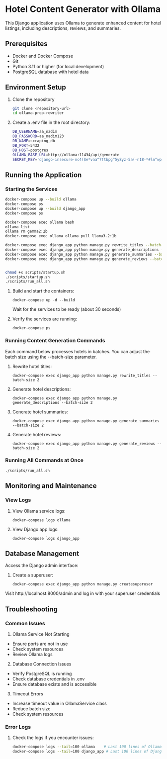 # Hotel Content Generator with Ollama

This Django application uses Ollama to generate enhanced content for hotel listings, including descriptions, reviews, and summaries.

## Prerequisites
- Docker and Docker Compose
- Git
- Python 3.11 or higher (for local development)
- PostgreSQL database with hotel data

## Environment Setup
1. Clone the repository
    ```bash
    git clone <repository-url>
    cd ollama-prop-rewriter
    ```

2. Create a .env file in the root directory:
    ```bash
    DB_USERNAME=aa_nadim
    DB_PASSWORD=aa_nadim123
    DB_NAME=scraping_db
    DB_PORT=5432
    DB_HOST=postgres
    OLLAMA_BASE_URL=http://ollama:11434/api/generate
    SECRET_KEY='django-insecure-nc4($e*vaa^7ftbpg^5y8yz-5a(-n18-*#ln^wpbtw5a0-@e5('
    ```

## Running the Application

### Starting the Services

```bash
docker-compose up --build ollama
docker-compose ps
docker-compose up --build django_app
docker-compose ps

docker-compose exec ollama bash 
ollama list 
ollama rm gemma2:2b                                            
docker-compose exec ollama ollama pull llama3.2:1b 

docker-compose exec django_app python manage.py rewrite_titles --batch-size 1
docker-compose exec django_app python manage.py generate_descriptions --batch-size 1
docker-compose exec django_app python manage.py generate_summaries --batch-size 1
docker-compose exec django_app python manage.py generate_reviews --batch-size 1


chmod +x scripts/startup.sh
./scripts/startup.sh
./scripts/run_all.sh
```

1. Build and start the containers:
    ```
    docker-compose up -d --build
    ```
   Wait for the services to be ready (about 30 seconds)

2. Verify the services are running:
   ```
   docker-compose ps
   ```

### Running Content Generation Commands

Each command below processes hotels in batches. You can adjust the batch size using the --batch-size parameter.

1. Rewrite hotel titles:
   ```
   docker-compose exec django_app python manage.py rewrite_titles --batch-size 2
   ```
2. Generate hotel descriptions:
   ```
   docker-compose exec django_app python manage.py generate_descriptions --batch-size 2
   ```
3. Generate hotel summaries:
   ```
   docker-compose exec django_app python manage.py generate_summaries --batch-size 2
   ```
4. Generate hotel reviews:
   ```
   docker-compose exec django_app python manage.py generate_reviews --batch-size 2
   ```
### Running All Commands at Once

```
./scripts/run_all.sh
```

## Monitoring and Maintenance

### View Logs

1. View Ollama service logs:
   ```
   docker-compose logs ollama
   ```
2. View Django app logs:
   ```
   docker-compose logs django_app
   ```

## Database Management

Access the Django admin interface:

1. Create a superuser:
   ```
   docker-compose exec django_app python manage.py createsuperuser
   ```

Visit http://localhost:8000/admin and log in with your superuser credentials

## Troubleshooting

### Common Issues

1. Ollama Service Not Starting
- Ensure ports are not in use
- Check system resources
- Review Ollama logs

2. Database Connection Issues
- Verify PostgreSQL is running
- Check database credentials in .env
- Ensure database exists and is accessible

3. Timeout Errors
- Increase timeout value in OllamaService class
- Reduce batch size
- Check system resources

### Error Logs

1. Check the logs if you encounter issues:
   ```bash
   docker-compose logs --tail=100 ollama    # Last 100 lines of Ollama logs
   docker-compose logs --tail=100 django_app # Last 100 lines of Django logs
  ```